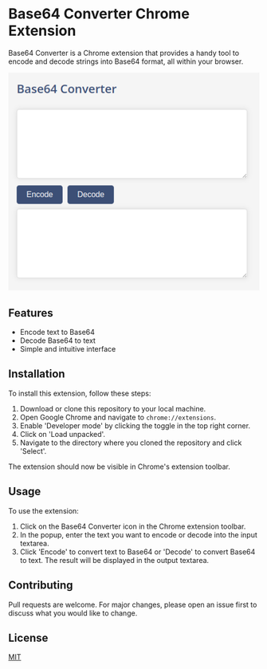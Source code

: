 # Base64 Converter Chrome Extension

Base64 Converter is a Chrome extension that provides a handy tool to encode and decode strings into Base64 format, all within your browser.

![Extension Screenshot](images/screenshot.png)

## Features

- Encode text to Base64
- Decode Base64 to text
- Simple and intuitive interface

## Installation

To install this extension, follow these steps:

1. Download or clone this repository to your local machine.
2. Open Google Chrome and navigate to `chrome://extensions`.
3. Enable 'Developer mode' by clicking the toggle in the top right corner.
4. Click on 'Load unpacked'.
5. Navigate to the directory where you cloned the repository and click 'Select'.

The extension should now be visible in Chrome's extension toolbar.

## Usage

To use the extension:

1. Click on the Base64 Converter icon in the Chrome extension toolbar.
2. In the popup, enter the text you want to encode or decode into the input textarea.
3. Click 'Encode' to convert text to Base64 or 'Decode' to convert Base64 to text. The result will be displayed in the output textarea.

## Contributing

Pull requests are welcome. For major changes, please open an issue first to discuss what you would like to change.

## License

[MIT](https://choosealicense.com/licenses/mit/)
